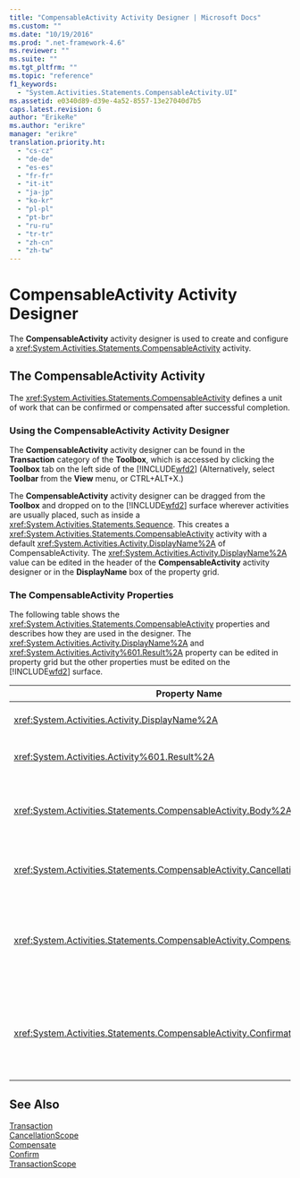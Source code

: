 ```yaml
---
title: "CompensableActivity Activity Designer | Microsoft Docs"
ms.custom: ""
ms.date: "10/19/2016"
ms.prod: ".net-framework-4.6"
ms.reviewer: ""
ms.suite: ""
ms.tgt_pltfrm: ""
ms.topic: "reference"
f1_keywords: 
  - "System.Activities.Statements.CompensableActivity.UI"
ms.assetid: e0340d89-d39e-4a52-8557-13e27040d7b5
caps.latest.revision: 6
author: "ErikeRe"
ms.author: "erikre"
manager: "erikre"
translation.priority.ht: 
  - "cs-cz"
  - "de-de"
  - "es-es"
  - "fr-fr"
  - "it-it"
  - "ja-jp"
  - "ko-kr"
  - "pl-pl"
  - "pt-br"
  - "ru-ru"
  - "tr-tr"
  - "zh-cn"
  - "zh-tw"
---
```

# CompensableActivity Activity Designer
The **CompensableActivity** activity designer is used to create and configure a <xref:System.Activities.Statements.CompensableActivity> activity.  
  
## The CompensableActivity Activity  
 The <xref:System.Activities.Statements.CompensableActivity> defines a unit of work that can be confirmed or compensated after successful completion.  
  
### Using the CompensableActivity Activity Designer  
 The **CompensableActivity** activity designer can be found in the **Transaction** category of the **Toolbox**, which is accessed by clicking the **Toolbox** tab on the left side of the [!INCLUDE[wfd2](../workflow-designer/includes/wfd2_md.md)] (Alternatively, select **Toolbar** from the **View** menu, or CTRL+ALT+X.)  
  
 The **CompensableActivity** activity designer can be dragged from the **Toolbox** and dropped on to the [!INCLUDE[wfd2](../workflow-designer/includes/wfd2_md.md)] surface wherever activities are usually placed, such as inside a <xref:System.Activities.Statements.Sequence>. This creates a <xref:System.Activities.Statements.CompensableActivity> activity with a default <xref:System.Activities.Activity.DisplayName%2A> of CompensableActivity. The <xref:System.Activities.Activity.DisplayName%2A> value can be edited in the header of the **CompensableActivity** activity designer or in the **DisplayName** box of the property grid.  
  
### The CompensableActivity Properties  
 The following table shows the <xref:System.Activities.Statements.CompensableActivity> properties and describes how they are used in the designer. The <xref:System.Activities.Activity.DisplayName%2A> and <xref:System.Activities.Activity%601.Result%2A> property can be edited in property grid but the other properties must be edited on the [!INCLUDE[wfd2](../workflow-designer/includes/wfd2_md.md)] surface.  
  
|Property Name|Required|Usage|  
|-------------------|--------------|-----------|  
|<xref:System.Activities.Activity.DisplayName%2A>|False|The optional friendly name of the <xref:System.Activities.Statements.CompensableActivity> activity. The default is CompensableActivity.|  
|<xref:System.Activities.Activity%601.Result%2A>|False|Specifies the return value of the <xref:System.Activities.Statements.CompensableActivity>. This property must be edited in the property grid.|  
|<xref:System.Activities.Statements.CompensableActivity.Body%2A>|True|Specifies the activity for which the compensation, cancellation, and confirmation logic is provided. To add the <xref:System.Activities.Statements.CompensableActivity.Body%2A> activity, drop an activity from the **Toolbox** into the **Body** box on the **CompensableActivity** activity designer with hint text “Drop activity here”.|  
|<xref:System.Activities.Statements.CompensableActivity.CancellationHandler%2A>|False|Specifies the activity that is executed in the event of cancellation. To add the activity, drop its designer from the **Toolbox** into the **CancellationHandler** box on the **CompensableActivity** activity designer with hint text “Drop Activity Here”.|  
|<xref:System.Activities.Statements.CompensableActivity.CompensationHandler%2A>|False|Specifies the activity to be executed when compensating for the <xref:System.Activities.Statements.CompensableActivity.Body%2A> activity. This handler can be explicitly invoked using the <xref:System.Activities.Statements.Compensate> activity.<br /><br /> To add the activity, drop its activity designer from the **Toolbox** into the **CompensationHandler** box on the **CompensableActivity** activity designer with hint text “Drop Activity Here”.|  
|<xref:System.Activities.Statements.CompensableActivity.ConfirmationHandler%2A>|False|Specifies the activity to be executed when confirming the <xref:System.Activities.Statements.CompensableActivity.Body%2A> activity. This handler can be explicitly invoked using the <xref:System.Activities.Statements.Confirm> activity.<br /><br /> To add the activity, drop its activity designer from the **Toolbox** into the **ConfirmationHandler** box on the **CompensableActivity** activity designer with hint text “Drop Activity Here”.|  
  
## See Also  
 [Transaction](../workflow-designer/transaction-activity-designers.md)   
 [CancellationScope](../workflow-designer/cancellationscope-activity-designer.md)   
 [Compensate](../workflow-designer/compensate-activity-designer.md)   
 [Confirm](../workflow-designer/confirm-activity-designer.md)   
 [TransactionScope](../workflow-designer/transactionscope-activity-designer.md)